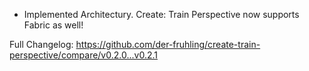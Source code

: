- Implemented Architectury. Create: Train Perspective now supports Fabric as well!

Full Changelog: https://github.com/der-fruhling/create-train-perspective/compare/v0.2.0...v0.2.1
